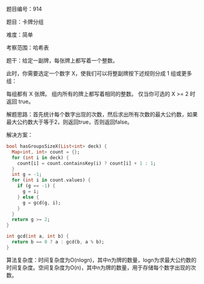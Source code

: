 题目编号：914

题目：卡牌分组

难度：简单

考察范围：哈希表

题干：给定一副牌，每张牌上都写着一个整数。

此时，你需要选定一个数字 X，使我们可以将整副牌按下述规则分成 1 组或更多组：

每组都有 X 张牌。
组内所有的牌上都写着相同的整数。
仅当你可选的 X >= 2 时返回 true。

解题思路：首先统计每个数字出现的次数，然后求出所有次数的最大公约数，如果最大公约数大于等于2，则返回true，否则返回false。

解决方案：

```dart
bool hasGroupsSizeX(List<int> deck) {
  Map<int, int> count = {};
  for (int i in deck) {
    count[i] = count.containsKey(i) ? count[i] + 1 : 1;
  }
  int g = -1;
  for (int i in count.values) {
    if (g == -1) {
      g = i;
    } else {
      g = gcd(g, i);
    }
  }
  return g >= 2;
}

int gcd(int a, int b) {
  return b == 0 ? a : gcd(b, a % b);
}
```

算法复杂度：时间复杂度为O(nlogn)，其中n为牌的数量，logn为求最大公约数的时间复杂度。空间复杂度为O(n)，其中n为牌的数量，用于存储每个数字出现的次数。